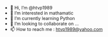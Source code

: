 - 👋 Hi, I’m @htvp1989
- 👀 I’m interested in mathamatic
- 🌱 I’m currently learning Python
- 💞️ I’m looking to collaborate on ...
- 📫 How to reach me : htvp1989@yahoo.com

<!---
htvp1989/htvp1989 is a ✨ special ✨ repository because its `README.md` (this file) appears on your GitHub profile.
You can click the Preview link to take a look at your changes.
--->
